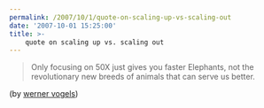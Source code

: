 ```yaml
---
permalink: /2007/10/1/quote-on-scaling-up-vs-scaling-out
date: '2007-10-01 15:25:00'
title: >-
    quote on scaling up vs. scaling out
---
```


> Only focusing on 50X just gives you faster Elephants, not the
> revolutionary new breeds of animals that can serve us better.

(by [werner
vogels](http://www.allthingsdistributed.com/2007/09/50_x.html))
